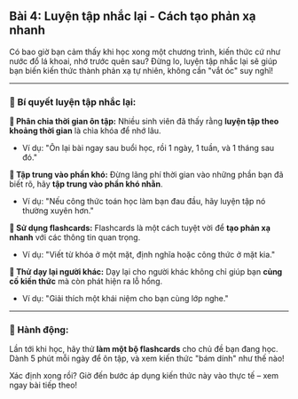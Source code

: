## Bài 4: Luyện tập nhắc lại - Cách tạo phản xạ nhanh

Có bao giờ bạn cảm thấy khi học xong một chương trình, kiến thức cứ như nước đổ lá khoai, nhớ trước quên sau? Đừng lo, luyện tập nhắc lại sẽ giúp bạn biến kiến thức thành phản xạ tự nhiên, không cần "vắt óc" suy nghĩ!

---

### 📌 Bí quyết luyện tập nhắc lại:

**🔹 Phân chia thời gian ôn tập:**
Nhiều sinh viên đã thấy rằng **luyện tập theo khoảng thời gian** là chìa khóa để nhớ lâu.  
- Ví dụ: "Ôn lại bài ngay sau buổi học, rồi 1 ngày, 1 tuần, và 1 tháng sau đó."

**🔹 Tập trung vào phần khó:**
Đừng lãng phí thời gian vào những phần bạn đã biết rõ, hãy **tập trung vào phần khó nhằn**.  
- Ví dụ: "Nếu công thức toán học làm bạn đau đầu, hãy luyện tập nó thường xuyên hơn."

**🔹 Sử dụng flashcards:**
Flashcards là một cách tuyệt vời để **tạo phản xạ nhanh** với các thông tin quan trọng.  
- Ví dụ: "Viết từ khóa ở một mặt, định nghĩa hoặc công thức ở mặt kia."

**🔹 Thử dạy lại người khác:**
Dạy lại cho người khác không chỉ giúp bạn **củng cố kiến thức** mà còn phát hiện ra lỗ hổng.  
- Ví dụ: "Giải thích một khái niệm cho bạn cùng lớp nghe."

---

### 🚀 Hành động:

Lần tới khi học, hãy thử **làm một bộ flashcards** cho chủ đề bạn đang học. Dành 5 phút mỗi ngày để ôn tập, và xem kiến thức "bám dính" như thế nào!

Xác định xong rồi? Giờ đến bước áp dụng kiến thức này vào thực tế – xem ngay bài tiếp theo!